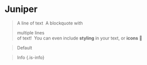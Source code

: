 <!-- TITLE: Juniper -->
<!-- SUBTITLE: A quick summary of Juniper -->

# Juniper

> A line of text
​
> A blockquote with
> 
> multiple lines  
> of text!
​
> You can even include **styling** in your text, or **icons** :apple:



> Default


> Info
{.is-info}